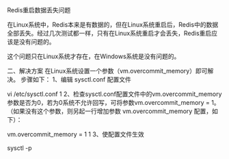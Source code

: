 Redis重启数据丢失问题

在Linux系统中，Redis本来是有数据的，但在Linux系统重启后，Redis中的数据全部丢失。经过几次测试都一样，只有在Linux系统重启才会丢失，Redis重启应该是没有问题的。

这个问题只在Linux系统才存在，在Windows系统是没有问题的。

二、解决方案
在Linux系统设置一个参数（vm.overcommit_memory）即可解决。
步骤如下：
1、编辑 sysctl.conf 配置文件

vi /etc/sysctl.conf
1
2、检查sysctl.conf配置文件中的vm.overcommit_memory参数是否为0，若为0系统不允许回写，可将参数vm.overcommit_memory = 1。（如果没有这个参数，则另起一行增加参数 vm.overcommit_memory 配置，如下）：

vm.overcommit_memory = 1
1
3、使配置文件生效

sysctl -p

